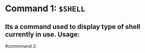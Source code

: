 # Command 1: `$SHELL`
Its a command used to display type of shell currently in use.
Usage:
---

#commmand 2:
